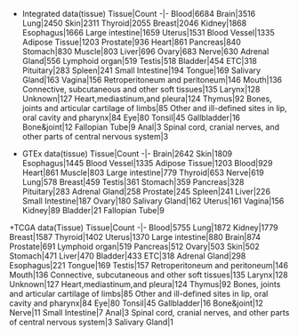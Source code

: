 + Integrated data(tissue)
Tissue|Count
-|-
Blood|6684
Brain|3516
Lung|2450
Skin|2311
Thyroid|2055
Breast|2046
Kidney|1868
Esophagus|1666
Large intestine|1659
Uterus|1531
Blood Vessel|1335
Adipose Tissue|1203
Prostate|936
Heart|861
Pancreas|840
Stomach|830
Muscle|803
Liver|696
Ovary|683
Nerve|630
Adrenal Gland|556
Lymphoid organ|519
Testis|518
Bladder|454
ETC|318
Pituitary|283
Spleen|241
Small Intestine|194
Tongue|169
Salivary Gland|163
Vagina|156
Retroperitoneum and peritoneum|146
Mouth|136
Connective, subcutaneous and other soft tissues|135
Larynx|128
Unknown|127
Heart,mediastinum,and pleura|124
Thymus|92
Bones, joints and articular cartilage of limbs|85
Other and ill-defined sites in lip, oral cavity and pharynx|84
Eye|80
Tonsil|45
Gallbladder|16
Bone&joint|12
Fallopian Tube|9
Anal|3
Spinal cord, cranial nerves, and other parts of central nervous system|3

+ GTEx data(tissue)
Tissue|Count
-|-
Brain|2642
Skin|1809
Esophagus|1445
Blood Vessel|1335
Adipose Tissue|1203
Blood|929
Heart|861
Muscle|803
Large intestine|779
Thyroid|653
Nerve|619
Lung|578
Breast|459
Testis|361
Stomach|359
Pancreas|328
Pituitary|283
Adrenal Gland|258
Prostate|245
Spleen|241
Liver|226
Small Intestine|187
Ovary|180
Salivary Gland|162
Uterus|161
Vagina|156
Kidney|89
Bladder|21
Fallopian Tube|9

+TCGA data(Tissue)
Tissue|Count
-|-
Blood|5755
Lung|1872
Kidney|1779
Breast|1587
Thyroid|1402
Uterus|1370
Large intestine|880
Brain|874
Prostate|691
Lymphoid organ|519
Pancreas|512
Ovary|503
Skin|502
Stomach|471
Liver|470
Bladder|433
ETC|318
Adrenal Gland|298
Esophagus|221
Tongue|169
Testis|157
Retroperitoneum and peritoneum|146
Mouth|136
Connective, subcutaneous and other soft tissues|135
Larynx|128
Unknown|127
Heart,mediastinum,and pleura|124
Thymus|92
Bones, joints and articular cartilage of limbs|85
Other and ill-defined sites in lip, oral cavity and pharynx|84
Eye|80
Tonsil|45
Gallbladder|16
Bone&joint|12
Nerve|11
Small Intestine|7
Anal|3
Spinal cord, cranial nerves, and other parts of central nervous system|3
Salivary Gland|1
